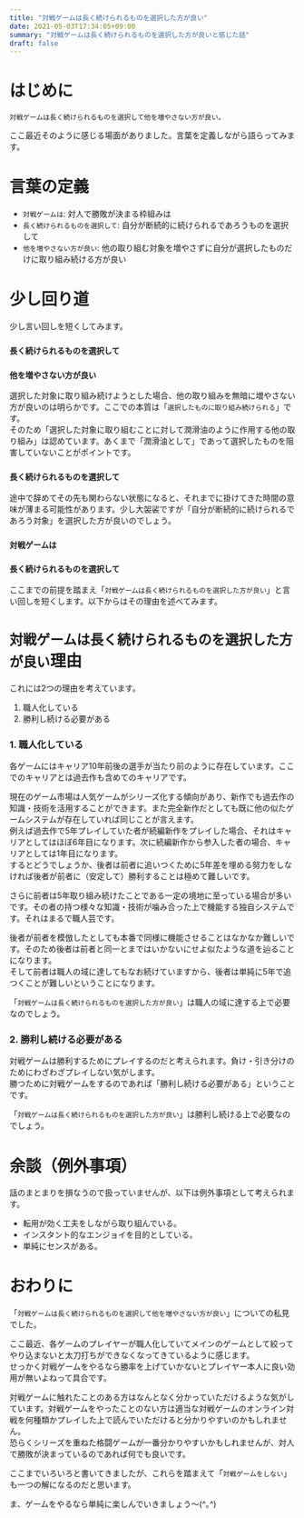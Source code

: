 ```yaml
---
title: "対戦ゲームは長く続けられるものを選択した方が良い"
date: 2021-05-03T17:34:05+09:00
summary: "対戦ゲームは長く続けられるものを選択した方が良いと感じた話"
draft: false
---
```

# はじめに
`対戦ゲームは長く続けられるものを選択して他を増やさない方が良い。`  

ここ最近そのように感じる場面がありました。言葉を定義しながら語らってみます。

# 言葉の定義
* `対戦ゲームは`: 対人で勝敗が決まる枠組みは
* `長く続けられるものを選択して`: 自分が断続的に続けられるであろうものを選択して
* `他を増やさない方が良い`: 他の取り組む対象を増やさずに自分が選択したものだけに取り組み続ける方が良い

# 少し回り道
少し言い回しを短くしてみます。

### `長く続けられるものを選択して`
### `他を増やさない方が良い`
選択した対象に取り組み続けようとした場合、他の取り組みを無暗に増やさない方が良いのは明らかです。ここでの本質は「`選択したものに取り組み続けられる`」です。  
そのため「選択した対象に取り組むことに対して潤滑油のように作用する他の取り組み」は認めています。あくまで「潤滑油として」であって選択したものを阻害していないことがポイントです。

### `長く続けられるものを選択して`
途中で辞めてその先も関わらない状態になると、それまでに掛けてきた時間の意味が薄まる可能性があります。少し大袈裟ですが「自分が断続的に続けられるであろう対象」を選択した方が良いのでしょう。

### `対戦ゲームは`
### `長く続けられるものを選択して`
ここまでの前提を踏まえ「`対戦ゲームは長く続けられるものを選択した方が良い`」と言い回しを短くします。以下からはその理由を述べてみます。

# `対戦ゲームは長く続けられるものを選択した方が良い`理由
これには2つの理由を考えています。
1. 職人化している
2. 勝利し続ける必要がある

### 1. 職人化している
各ゲームにはキャリア10年前後の選手が当たり前のように存在しています。ここでのキャリアとは過去作も含めてのキャリアです。  

現在のゲーム市場は人気ゲームがシリーズ化する傾向があり、新作でも過去作の知識・技術を活用することができます。また完全新作だとしても既に他の似たゲームシステムが存在していれば同じことが言えます。  
例えば過去作で5年プレイしていた者が続編新作をプレイした場合、それはキャリアとしてはほぼ6年目になります。次に続編新作から参入した者の場合、キャリアとしては1年目になります。  
するとどうでしょうか、後者は前者に追いつくために5年差を埋める努力をしなければ後者が前者に（安定して）勝利することは極めて難しいです。  

さらに前者は5年取り組み続けたことである一定の境地に至っている場合が多いです。その者の持つ様々な知識・技術が噛み合った上で機能する独自システムです。それはまるで職人芸です。  

後者が前者を模倣したとしても本番で同様に機能させることはなかなか難しいです。そのため後者は前者と同一とまではいかないにせよ似たような道を辿ることになります。  
そして前者は職人の域に達してもなお続けていますから、後者は単純に5年で追つくことが難しいということになります。  

「`対戦ゲームは長く続けられるものを選択した方が良い`」は職人の域に達する上で必要なのでしょう。

### 2. 勝利し続ける必要がある
対戦ゲームは勝利するためにプレイするのだと考えられます。負け・引き分けのためにわざわざプレイしない気がします。  
勝つために対戦ゲームをするのであれば「勝利し続ける必要がある」ということです。  

「`対戦ゲームは長く続けられるものを選択した方が良い`」は勝利し続ける上で必要なのでしょう。  

# 余談（例外事項）
話のまとまりを損なうので扱っていませんが、以下は例外事項として考えられます。
- 転用が効く工夫をしながら取り組んでいる。
- インスタント的なエンジョイを目的としている。
- 単純にセンスがある。

# おわりに
「`対戦ゲームは長く続けられるものを選択して他を増やさない方が良い`」についての私見でした。  

ここ最近、各ゲームのプレイヤーが職人化していてメインのゲームとして絞ってやり込まないと太刀打ちができなくなってきているように感じます。  
せっかく対戦ゲームをやるなら勝率を上げていかないとプレイヤー本人に良い効用が無いよねって具合です。  

対戦ゲームに触れたことのある方はなんとなく分かっていただけるような気がしています。対戦ゲームをやったことのない方は適当な対戦ゲームのオンライン対戦を何種類かプレイした上で読んでいただけると分かりやすいのかもしれません。  
恐らくシリーズを重ねた格闘ゲームが一番分かりやすいかもしれませんが、対人で勝敗が決まっているのであれば何でも良いです。  

ここまでいろいろと書いてきましたが、これらを踏まえて「`対戦ゲームをしない`」も一つの解になるのだと思います。  

ま、ゲームをやるなら単純に楽しんでいきましょう〜(^｡^)
